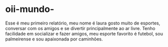 # oii-mundo-
Esse é meu primeiro relatório,
meu nome é laura 
gosto muito de esportes, conversar com os amigos e se divertir principalmente ao ar livre.
Tenho facilidade em socializar e fazer amigos,
meu esporte favorito é futebol, 
sou palmeirense 
e sou apaixonada por caminhões.
